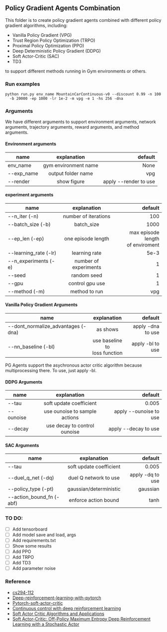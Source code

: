 ## Policy Gradient Agents Combination

This folder is to create policy gradient agents combined with different policy gradient algorithms, 
including:
* Vanilla Policy Gradient (VPG)
* Trust Region Policy Optimization (TRPO)
* Proximal Policy Optimization (PPO)
* Deep Deterministic Policy Gradient (DDPG)
* Soft Actor-Critic (SAC)
* TD3

to support different methods running in Gym environments or others. 

### Run examples
```shell
python run.py env_name MountainCarContinuous-v0 --discount 0.99 -n 100 
  -b 20000 -ep 1000 -lr 1e-2 -m vpg -e 1 -hs 256 -dna
```

### Arguments
We have different arguments to support environment arguments, network arguments, trajectory arguments, reward arguments,
and method arguments.

#### Environment arguments
| name          | explanation   | default  |
| ------------- |:-------------:| -----:|
| env_name      | gym environment name | None |
| --exp_name      | output folder name |   vpg |
| --render | show figure      |  apply --render to use |

#### experiment arguments
| name          | explanation   | default  |
| ------------- |:-------------:| -----:|
| --n_iter (-n)      | number of iterations | 100 |
| --batch_size (-b)      | batch_size      |  1000 |
| --ep_len (-ep)      | one episode length      |  max episode length <br> of enviroment|
| --learning_rate (-lr) |learning rate  | 5e-3 |
| --n_experiments (-e) | number of experiments | 1 |
| --seed | random seed | 1 |
| --gpu | control gpu use | 1 |
| --method (-m) | method to run | vpg |

#### Vanilla Policy Gradient Arguments
| name          | explanation   | default  |
| ------------- |:-------------:| -----:|
| --dont_normalize_advantages (-dna) | as shows      | apply -dna to use|
| --nn_baseline (-bl) | use baseline to <br> loss function | apply -bl to use|

PG Agents support the asychronous actor critic algorithm because multiprocessing there. To use, just apply -bl. 


#### DDPG Arguments
| name          | explanation   | default  |
| ------------- |:-------------:| -----:|
| --tau          | soft update coefficient   | 0.005  |
| --ounoise      | use ounoise to sample actions   | apply --ounoise to use  |
| --decay        | use decay to control ounoise   | apply --decay to use  |

#### SAC Arguments
| name          | explanation   | default  |
| ------------- |:-------------:| -----:|
| --tau          | soft update coefficient   | 0.005  |
| --duel_q_net (-dq)     | duel Q network to use   | apply -dq to use  |
| --policy_type (-pt)        | gaussian/deterministic   | gaussian  |
| --action_bound_fn (-abf)    | enforce action bound   | tanh  |

### TO DO: 
* [ ] Add tensorboard
* [ ] Add model save and load, args
* [ ] Add requirements.txt
* [ ] Show some results
* [ ] Add PPO
* [ ] Add TRPO
* [ ] Add TD3
* [ ] Add parameter noise

### Reference
* [cs294-112](http://rail.eecs.berkeley.edu/deeprlcourse/)
* [Deep-reinforcement-learning-with-pytorch](https://github.com/sweetice/Deep-reinforcement-learning-with-pytorch)
* [Pytorch-soft-actor-critic](https://github.com/pranz24/pytorch-soft-actor-critic)
* [Continuous control with deep reinforcement learning](https://arxiv.org/pdf/1509.02971.pdf)
* [Soft Actor Critic Algorithms and Applications](https://arxiv.org/pdf/1812.05905.pdf)
* [Soft Actor-Critic: Off-Policy Maximum Entropy Deep Reinforcement Learning with a Stochastic Actor](https://arxiv.org/pdf/1801.01290.pdf)
